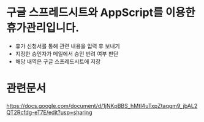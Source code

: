 # 구글 스프레드시트와 AppScript를 이용한 휴가관리입니다.
   - 휴가 신청서를 통해 관련 내용을 입력 후 보내기
   - 지정한 승인자가 메일에서 승인 반려 여부 판단
   - 해당 내역은 구글 스프레드시트에 저장


# 관련문서
https://docs.google.com/document/d/1jNKpBBS_hMtI4uTxpZtaqgm9_jbAL2QT2Rcfdg-eT7E/edit?usp=sharing
